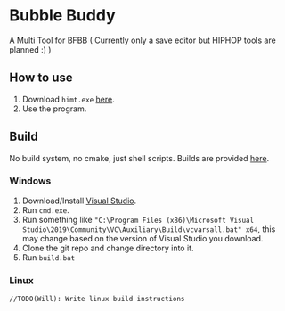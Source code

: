# Bubble Buddy
A Multi Tool for BFBB ( Currently only a save editor but HIPHOP tools are planned :) )

## How to use

1. Download `himt.exe` [here](https://github.com/999gary/bubblebuddy/releases).
2. Use the program.

## Build

No build system, no cmake, just shell scripts.
Builds are provided [here](https://github.com/999gary/bubblebuddy/releases).

### Windows

1. Download/Install [Visual Studio](https://visualstudio.microsoft.com/downloads/).
2. Run `cmd.exe`.
3. Run something like `"C:\Program Files (x86)\Microsoft Visual Studio\2019\Community\VC\Auxiliary\Build\vcvarsall.bat" x64`, this may change based on the version of Visual Studio you download.
4. Clone the git repo and change directory into it.
5. Run `build.bat`

### Linux

```
//TODO(Will): Write linux build instructions
```
